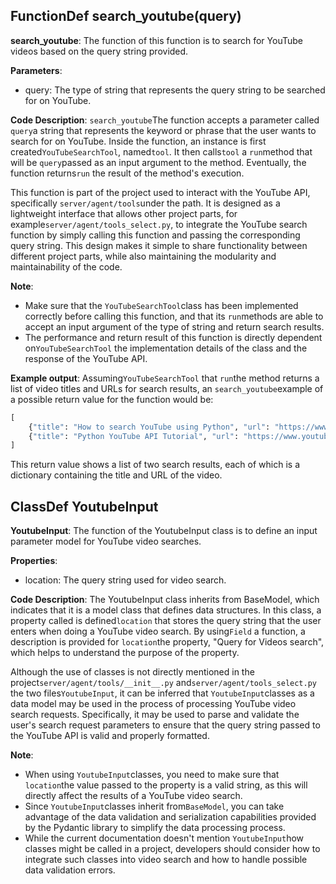 ## FunctionDef search_youtube(query)
**search_youtube**: The function of this function is to search for YouTube videos based on the query string provided. 

**Parameters**:
- query: The type of string that represents the query string to be searched for on YouTube.

**Code Description**:
`search_youtube`The function accepts a parameter called `query`a string that represents the keyword or phrase that the user wants to search for on YouTube. Inside the function, an instance is first created`YouTubeSearchTool`, named`tool`. It then calls`tool` a `run`method that will be `query`passed as an input argument to the method. Eventually, the function returns`run` the result of the method's execution. 

This function is part of the project used to interact with the YouTube API, specifically `server/agent/tools`under the path. It is designed as a lightweight interface that allows other project parts, for example`server/agent/tools_select.py`, to integrate the YouTube search function by simply calling this function and passing the corresponding query string. This design makes it simple to share functionality between different project parts, while also maintaining the modularity and maintainability of the code. 

**Note**:
- Make sure that the `YouTubeSearchTool`class has been implemented correctly before calling this function, and that its `run`methods are able to accept an input argument of the type of string and return search results. 
- The performance and return result of this function is directly dependent on`YouTubeSearchTool` the implementation details of the class and the response of the YouTube API. 

**Example output**:
Assuming`YouTubeSearchTool` that `run`the method returns a list of video titles and URLs for search results, an `search_youtube`example of a possible return value for the function would be:
```python
[
    {"title": "How to search YouTube using Python", "url": "https://www.youtube.com/watch?v=example1"},
    {"title": "Python YouTube API Tutorial", "url": "https://www.youtube.com/watch?v=example2"}
]
```
This return value shows a list of two search results, each of which is a dictionary containing the title and URL of the video.
## ClassDef YoutubeInput
**YoutubeInput**: The function of the YoutubeInput class is to define an input parameter model for YouTube video searches. 

**Properties**:
- location: The query string used for video search.

**Code Description**:
The YoutubeInput class inherits from BaseModel, which indicates that it is a model class that defines data structures. In this class, a property called is defined`location` that stores the query string that the user enters when doing a YouTube video search. By using`Field` a function, a description is provided for `location`the property, "Query for Videos search", which helps to understand the purpose of the property. 

Although the use of classes is not directly mentioned in the project`server/agent/tools/__init__.py` and`server/agent/tools_select.py` the two files`YoutubeInput`, it can be inferred that `YoutubeInput`classes as a data model may be used in the process of processing YouTube video search requests. Specifically, it may be used to parse and validate the user's search request parameters to ensure that the query string passed to the YouTube API is valid and properly formatted. 

**Note**:
- When using `YoutubeInput`classes, you need to make sure that `location`the value passed to the property is a valid string, as this will directly affect the results of a YouTube video search. 
- Since `YoutubeInput`classes inherit from`BaseModel`, you can take advantage of the data validation and serialization capabilities provided by the Pydantic library to simplify the data processing process. 
- While the current documentation doesn't mention `YoutubeInput`how classes might be called in a project, developers should consider how to integrate such classes into video search and how to handle possible data validation errors. 
